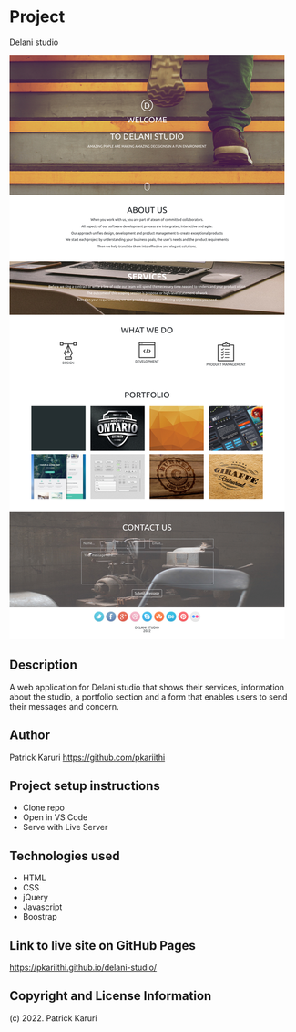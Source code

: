 # Project
Delani studio

![Delani Studio Screenshot](https://github.com/pkariithi/delani-studio/blob/master/assets/screenshot.png)

## Description
A web application for Delani studio that shows their services, information about the studio, a portfolio section and a form that enables users to send their messages and concern.

## Author
Patrick Karuri https://github.com/pkariithi

## Project setup instructions
- Clone repo
- Open in VS Code
- Serve with Live Server

## Technologies used
- HTML
- CSS
- jQuery
- Javascript
- Boostrap

## Link to live site on GitHub Pages
https://pkariithi.github.io/delani-studio/

## Copyright and License Information
(c) 2022. Patrick Karuri
